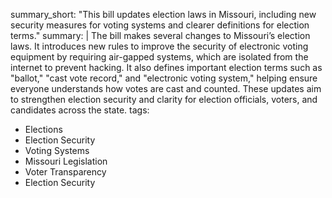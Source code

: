 summary_short: "This bill updates election laws in Missouri, including new security measures for voting systems and clearer definitions for election terms."
summary: |
  The bill makes several changes to Missouri’s election laws. It introduces new rules to improve the security of electronic voting equipment by requiring air-gapped systems, which are isolated from the internet to prevent hacking. It also defines important election terms such as "ballot," "cast vote record," and "electronic voting system," helping ensure everyone understands how votes are cast and counted. These updates aim to strengthen election security and clarity for election officials, voters, and candidates across the state.
tags:
  - Elections
  - Election Security
  - Voting Systems
  - Missouri Legislation
  - Voter Transparency
  - Election Security

